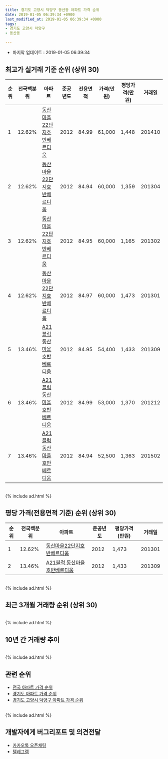 ```yaml
---
title: 경기도 고양시 덕양구 동산동 아파트 가격 순위
date: 2019-01-05 06:39:34 +0900
last_modified_at: 2019-01-05 06:39:34 +0900
tags:
- 경기도 고양시 덕양구
- 동산동

---
```


* 마지막 업데이트 : 2019-01-05 06:39:34

## 최고가 실거래 기준 순위 (상위 30)


|순위|전국백분위|아파트|준공년도|전용면적|가격(만원)|평당가격(만원)|거래일|
|---|---|---|---|---|---|---|---|
|1|12.62%|[동산마을22단지호반베르디움](https://search.naver.com/search.naver?query=%EA%B2%BD%EA%B8%B0%EB%8F%84+%EA%B3%A0%EC%96%91%EC%8B%9C+%EB%8D%95%EC%96%91%EA%B5%AC+%EB%8F%99%EC%82%B0%EB%8F%99+%EB%8F%99%EC%82%B0%EB%A7%88%EC%9D%8422%EB%8B%A8%EC%A7%80%ED%98%B8%EB%B0%98%EB%B2%A0%EB%A5%B4%EB%94%94%EC%9B%80)|2012|84.99|61,000|1,448|201410|
|2|12.62%|[동산마을22단지호반베르디움](https://search.naver.com/search.naver?query=%EA%B2%BD%EA%B8%B0%EB%8F%84+%EA%B3%A0%EC%96%91%EC%8B%9C+%EB%8D%95%EC%96%91%EA%B5%AC+%EB%8F%99%EC%82%B0%EB%8F%99+%EB%8F%99%EC%82%B0%EB%A7%88%EC%9D%8422%EB%8B%A8%EC%A7%80%ED%98%B8%EB%B0%98%EB%B2%A0%EB%A5%B4%EB%94%94%EC%9B%80)|2012|84.94|60,000|1,359|201304|
|3|12.62%|[동산마을22단지호반베르디움](https://search.naver.com/search.naver?query=%EA%B2%BD%EA%B8%B0%EB%8F%84+%EA%B3%A0%EC%96%91%EC%8B%9C+%EB%8D%95%EC%96%91%EA%B5%AC+%EB%8F%99%EC%82%B0%EB%8F%99+%EB%8F%99%EC%82%B0%EB%A7%88%EC%9D%8422%EB%8B%A8%EC%A7%80%ED%98%B8%EB%B0%98%EB%B2%A0%EB%A5%B4%EB%94%94%EC%9B%80)|2012|84.95|60,000|1,165|201302|
|4|12.62%|[동산마을22단지호반베르디움](https://search.naver.com/search.naver?query=%EA%B2%BD%EA%B8%B0%EB%8F%84+%EA%B3%A0%EC%96%91%EC%8B%9C+%EB%8D%95%EC%96%91%EA%B5%AC+%EB%8F%99%EC%82%B0%EB%8F%99+%EB%8F%99%EC%82%B0%EB%A7%88%EC%9D%8422%EB%8B%A8%EC%A7%80%ED%98%B8%EB%B0%98%EB%B2%A0%EB%A5%B4%EB%94%94%EC%9B%80)|2012|84.97|60,000|1,473|201301|
|5|13.46%|[A21블럭 동산마을 호반베르디움](https://search.naver.com/search.naver?query=%EA%B2%BD%EA%B8%B0%EB%8F%84+%EA%B3%A0%EC%96%91%EC%8B%9C+%EB%8D%95%EC%96%91%EA%B5%AC+%EB%8F%99%EC%82%B0%EB%8F%99+A21%EB%B8%94%EB%9F%AD+%EB%8F%99%EC%82%B0%EB%A7%88%EC%9D%84+%ED%98%B8%EB%B0%98%EB%B2%A0%EB%A5%B4%EB%94%94%EC%9B%80)|2012|84.95|54,400|1,433|201309|
|6|13.46%|[A21블럭 동산마을 호반베르디움](https://search.naver.com/search.naver?query=%EA%B2%BD%EA%B8%B0%EB%8F%84+%EA%B3%A0%EC%96%91%EC%8B%9C+%EB%8D%95%EC%96%91%EA%B5%AC+%EB%8F%99%EC%82%B0%EB%8F%99+A21%EB%B8%94%EB%9F%AD+%EB%8F%99%EC%82%B0%EB%A7%88%EC%9D%84+%ED%98%B8%EB%B0%98%EB%B2%A0%EB%A5%B4%EB%94%94%EC%9B%80)|2012|84.99|53,000|1,370|201212|
|7|13.46%|[A21블럭 동산마을 호반베르디움](https://search.naver.com/search.naver?query=%EA%B2%BD%EA%B8%B0%EB%8F%84+%EA%B3%A0%EC%96%91%EC%8B%9C+%EB%8D%95%EC%96%91%EA%B5%AC+%EB%8F%99%EC%82%B0%EB%8F%99+A21%EB%B8%94%EB%9F%AD+%EB%8F%99%EC%82%B0%EB%A7%88%EC%9D%84+%ED%98%B8%EB%B0%98%EB%B2%A0%EB%A5%B4%EB%94%94%EC%9B%80)|2012|84.94|52,500|1,363|201502|


<br>
{% include ad.html %}
<br>

## 평당 가격(전용면적 기준) 순위 (상위 30)


|순위|전국백분위|아파트|준공년도|평당가격(만원)|거래일|
|---|---|---|---|---|---|
|1|12.62%|[동산마을22단지호반베르디움](https://search.naver.com/search.naver?query=%EA%B2%BD%EA%B8%B0%EB%8F%84+%EA%B3%A0%EC%96%91%EC%8B%9C+%EB%8D%95%EC%96%91%EA%B5%AC+%EB%8F%99%EC%82%B0%EB%8F%99+%EB%8F%99%EC%82%B0%EB%A7%88%EC%9D%8422%EB%8B%A8%EC%A7%80%ED%98%B8%EB%B0%98%EB%B2%A0%EB%A5%B4%EB%94%94%EC%9B%80)|2012|1,473|201301|
|2|13.46%|[A21블럭 동산마을 호반베르디움](https://search.naver.com/search.naver?query=%EA%B2%BD%EA%B8%B0%EB%8F%84+%EA%B3%A0%EC%96%91%EC%8B%9C+%EB%8D%95%EC%96%91%EA%B5%AC+%EB%8F%99%EC%82%B0%EB%8F%99+A21%EB%B8%94%EB%9F%AD+%EB%8F%99%EC%82%B0%EB%A7%88%EC%9D%84+%ED%98%B8%EB%B0%98%EB%B2%A0%EB%A5%B4%EB%94%94%EC%9B%80)|2012|1,433|201309|


<br>
{% include ad.html %}
<br>

## 최근 3개월 거래량 순위 (상위 30)


<div style="width:100%;">
    <canvas id="deal_count_ranking" height="250"></canvas>
</div>


<script>
new Chart(document.getElementById("deal_count_ranking"), {
    type: 'horizontalBar',
    data: {
        labels: ['동산마을22단지호반베르디움', 'A21블럭 동산마을 호반베르디움'],
        datasets: [{
            label: '실거래 수',
            data: [7, 3],
            borderColor: "rgba(255, 0, 128, 1)",
            backgroundColor: "rgba(255, 0, 128, 0.5)",
            fill: false,
        }]
    },
    options: {
        responsive: true,
        title: {
            display: true,
            text: '최근 3개월 거래량 순위'
        },
        tooltips: {
            mode: 'index',
            intersect: false,
            callbacks: {
                title: function(tooltipItems, data) {
                    return "실거래 수:";
                },
                label: function(tooltipItem, data) {
                    return data.labels[tooltipItem.index] + ": " + tooltipItem.xLabel;
                }
            }
        },
        hover: {
            mode: 'nearest',
            intersect: true
        },
        scales: {
            xAxes: [{
                display: true,
                scaleLabel: {
                    display: true,
                    labelString: '실거래 수'
                },
                ticks: {
                    suggestedMin: 0,
                }
            }],
            yAxes: [{
                display: true,
                ticks: {
                    autoSkip: false,
                    callback: function(value, index, values) {
                        if (value.length > 15)
                            return value.substr(0, 13) + "...";
                        else
                            return value;
                    }
                },
                scaleLabel: {
                    display: false,
                }
            }]
        }
    }
});

</script>


<br>
{% include ad.html %}
<br>

## 10년 간 거래량 추이


<div style="width:100%;">
    <canvas id="deal_progress" height="250"></canvas>
</div>

<script>
new Chart(document.getElementById("deal_progress"), {
    type: 'line',
    data: {
        labels: ['200901','200902','200903','200904','200905','200906','200907','200908','200909','200910','200911','200912','201001','201002','201003','201004','201005','201006','201007','201008','201009','201010','201011','201012','201101','201102','201103','201104','201105','201106','201107','201108','201109','201110','201111','201112','201201','201202','201203','201204','201205','201206','201207','201208','201209','201210','201211','201212','201301','201302','201303','201304','201305','201306','201307','201308','201309','201310','201311','201312','201401','201402','201403','201404','201405','201406','201407','201408','201409','201410','201411','201412','201501','201502','201503','201504','201505','201506','201507','201508','201509','201510','201511','201512','201601','201602','201603','201604','201605','201606','201607','201608','201609','201610','201611','201612','201701','201702','201703','201704','201705','201706','201707','201708','201709','201710','201711','201712','201801','201802','201803','201804','201805','201806','201807','201808','201809','201810','201811','201812','201901'],
        datasets: [{
            label: '실거래 수',
            pointRadius: 1,
            data: [0, 0, 0, 0, 0, 0, 0, 0, 0, 0, 0, 0, 0, 0, 0, 0, 0, 0, 0, 0, 0, 0, 0, 0, 0, 0, 0, 0, 0, 0, 0, 0, 0, 0, 0, 0, 0, 0, 0, 0, 0, 0, 0, 0, 0, 6, 1, 6, 1, 5, 4, 3, 6, 5, 6, 2, 3, 1, 1, 0, 1, 1, 3, 0, 0, 1, 2, 2, 8, 19, 5, 4, 6, 13, 22, 11, 10, 4, 4, 5, 4, 11, 5, 5, 4, 4, 13, 6, 9, 17, 14, 22, 22, 12, 2, 1, 1, 2, 0, 5, 6, 2, 5, 3, 3, 3, 2, 4, 2, 3, 8, 5, 6, 11, 8, 55, 42, 12, 9, 1, 0],
            borderColor: "rgba(255, 201, 14, 1)",
            backgroundColor: "rgba(255, 201, 14, 0.5)",
            fill: true,
        }]
    },
    options: {
        responsive: true,
        title: {
            display: true,
            text: '10년간 거래량 추이'
        },
        tooltips: {
            mode: 'index',
            intersect: false,
        },
        hover: {
            mode: 'nearest',
            intersect: true
        },
        scales: {
            xAxes: [{
                display: true,
                scaleLabel: {
                    display: true,
                    labelString: '년/월'
                }
            }],
            yAxes: [{
                display: true,
                ticks: {
                    suggestedMin: 0,
                },
                scaleLabel: {
                    display: true,
                    labelString: '실거래 수'
                }
            }]
        }
    }
});

</script>


<br>
{% include ad.html %}
<br>

## 관련 순위

- [전국 아파트 가격 순위](https://inasie.github.io/apt-ranking/전국)
- [경기도 아파트 가격 순위](https://inasie.github.io/apt-ranking/경기도)
- [경기도 고양시 덕양구 아파트 가격 순위](https://inasie.github.io/apt-ranking/경기도-고양시-덕양구)


<br>
{% include ad.html %}
<br>

## 개발자에게 버그리포트 및 의견전달

- [카카오톡 오픈채팅](https://open.kakao.com/o/gLJUAP4)
- [텔레그램](https://t.me/inasie)

